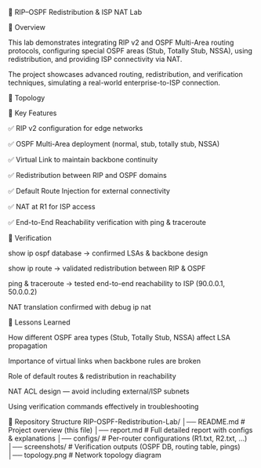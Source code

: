 📘 RIP–OSPF Redistribution & ISP NAT Lab

🔹 Overview

This lab demonstrates integrating RIP v2 and OSPF Multi-Area routing protocols, configuring special OSPF areas (Stub, Totally Stub, NSSA), using redistribution, and providing ISP connectivity via NAT.

The project showcases advanced routing, redistribution, and verification techniques, simulating a real-world enterprise-to-ISP connection.

🔹 Topology

🔹 Key Features

✅ RIP v2 configuration for edge networks

✅ OSPF Multi-Area deployment (normal, stub, totally stub, NSSA)

✅ Virtual Link to maintain backbone continuity

✅ Redistribution between RIP and OSPF domains

✅ Default Route Injection for external connectivity

✅ NAT at R1 for ISP access

✅ End-to-End Reachability verification with ping & traceroute

🔹 Verification

show ip ospf database → confirmed LSAs & backbone design

show ip route → validated redistribution between RIP & OSPF

ping & traceroute → tested end-to-end reachability to ISP (90.0.0.1, 50.0.0.2)

NAT translation confirmed with debug ip nat

🔹 Lessons Learned

How different OSPF area types (Stub, Totally Stub, NSSA) affect LSA propagation

Importance of virtual links when backbone rules are broken

Role of default routes & redistribution in reachability

NAT ACL design — avoid including external/ISP subnets

Using verification commands effectively in troubleshooting

🔹 Repository Structure
RIP-OSPF-Redistribution-Lab/
│── README.md        # Project overview (this file)
│── report.md        # Full detailed report with configs & explanations
│── configs/         # Per-router configurations (R1.txt, R2.txt, ...)
│── screenshots/     # Verification outputs (OSPF DB, routing table, pings)
│── topology.png     # Network topology diagram
